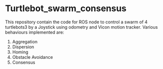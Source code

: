 # Turtlebot_swarm_consensus
This repository contain the code for ROS node to control a swarm of 4 turtlebots3 by a Joystick using odometry and Vicon motion tracker. 
Various behaviours implemented are:
1. Aggregation 
2. Dispersion 
3. Homing
4. Obstacle Avoidance
5. Consensus
